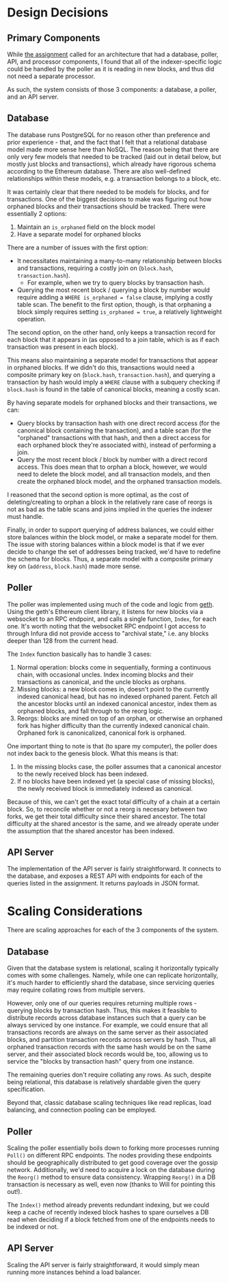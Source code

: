 # Design Decisions

## Primary Components
While [the assignment](https://docs.google.com/document/d/1kuw1lCASYK8MS_8S1bn8EyjBwU7kALXC1rtzYJW2QBM/edit) called for an architecture that had a database, poller, API, and processor components, I found that all of the indexer-specific logic could be handled by the poller as it is reading in new blocks, and thus did not need a separate processor.

As such, the system consists of those 3 components: a database, a poller, and an API server.

## Database

The database runs PostgreSQL for no reason other than preference and prior experience - that, and the fact that I felt that a relational database model made more sense here than NoSQL.
The reason being that there are only very few models that needed to be tracked (laid out in detail below, but mostly just blocks and transactions), which already have rigorous schema according to the Ethereum database.
There are also well-defined relationships within these models, e.g. a transaction belongs to a block, etc.

It was certainly clear that there needed to be models for blocks, and for transactions.
One of the biggest decisions to make was figuring out how orphaned blocks and their transactions should be tracked. There were essentially 2 options:
1. Maintain an `is_orphaned` field on the block model
2. Have a separate model for orphaned blocks

There are a number of issues with the first option:
- It necessitates maintaining a many-to-many relationship between blocks and transactions, requiring a costly join  on (`block.hash`, `transaction.hash`).
	- For example, when we try to query blocks by transaction hash.
- Querying the most recent block / querying a block by number would require adding a `WHERE is_orphaned = false` clause, implying a costly table scan.
The benefit to the first option, though, is that orphaning a block simply requires setting `is_orphaned = true`, a relatively lightweight operation.

The second option, on the other hand, only keeps a transaction record for each block that it appears in (as opposed to a join table, which is as if each transaction was present in each block).

This means also maintaining a separate model for transactions that appear in orphaned blocks. If we didn't do this, transactions would need a composite primary key on (`block.hash`, `transaction.hash`), and querying a transaction by hash would imply a `WHERE` clause with a subquery checking if `block.hash` is found in the table of canonical blocks, meaning a costly scan.

By having separate models for orphaned blocks and their transactions, we can:
- Query blocks by transaction hash with one direct record access (for the canonical block containing the transaction), and a table scan (for the "orphaned" transactions with that hash, and then a direct access for each orphaned block they're associated with), instead of performing a join.
- Query the most recent block / block by number with a direct record access.
This does mean that to orphan a block, however, we would need to delete the block model, and all transaction models, and then create the orphaned block model, and the orphaned transaction models.

I reasoned that the second option is more optimal, as the cost of deleting/creating to orphan a block in the relatively rare case of reorgs is not as bad as the table scans and joins implied in the queries the indexer must handle.

Finally, in order to support querying of address balances, we could either store balances within the block model, or make a separate model for them. The issue with storing balances within a block model is that if we ever decide to change the set of addresses being tracked, we'd have to redefine the schema for blocks. Thus, a separate model with a composite primary key on (`address`, `block.hash`) made more sense.

## Poller

The poller was implemented using much of the code and logic from [geth](https://github.com/ethereum/go-ethereum). Using the geth's Ethereum client library, it listens for new blocks via a websocket to an RPC endpoint, and calls a single function, `Index`, for each one. It's worth noting that the websocket RPC endpoint I got access to through Infura did not provide access to "archival state," i.e. any blocks deeper than 128 from the current head.

The `Index` function basically has to handle 3 cases:
1. Normal operation: blocks come in sequentially, forming a continuous chain, with occasional uncles. Index incoming blocks and their transactions as canonical, and the uncle blocks as orphans.
2. Missing blocks: a new block comes in, doesn't point to the currently indexed canonical head, but has no indexed orphaned parent. Fetch all the ancestor blocks until an indexed canonical ancestor, index them as orphaned blocks, and fall through to the reorg logic.
3. Reorgs: blocks are mined on top of an orphan, or otherwise an orphaned fork has higher difficulty than the currently indexed canonical chain. Orphaned fork is canonicalized, canonical fork is orphaned.

One important thing to note is that (to spare my computer), the poller does not index back to the genesis block. What this means is that:
1. In the missing blocks case, the poller assumes that a canonical ancestor to the newly received block has been indexed.
2. If no blocks have been indexed yet (a special case of missing blocks), the newly received block is immediately indexed as canonical.

Because of this, we can't get the exact total difficulty of a chain at a certain block. So, to reconcile whether or not a reorg is necesary between two forks, we get their total difficulty since their shared ancestor. The total difficulty at the shared ancestor is the same, and we already operate under the assumption that the shared ancestor has been indexed.

## API Server

The implementation of the API server is fairly straightforward. It connects to the database, and exposes a REST API with endpoints for each of the queries listed in the assignment. It returns payloads in JSON format.

# Scaling Considerations

There are scaling approaches for each of the 3 components of the system.

## Database

Given that the database system is relational, scaling it horizontally typically comes with some challenges. Namely, while one can replicate horizontally, it's much harder to efficiently shard the database, since servicing queries may require collating rows from multiple servers.

However, only one of our queries requires returning multiple rows - querying blocks by transaction hash. Thus, this makes it feasible to distribute records across database instances such that a query can be always serviced by one instance. For example, we could ensure that all transactions records are always on the same server as their associated blocks, and partition transaction records across servers by hash. Thus, all orphaned transaction records with the same hash would be on the same server, and their associated block records would be, too, allowing us to service the "blocks by transaction hash" query from one instance.

The remaining queries don't require collating any rows. As such, despite being relational, this database is relatively shardable given the query specification.

Beyond that, classic database scaling techniques like read replicas, load balancing, and connection pooling can be employed.

## Poller

Scaling the poller essentially boils down to forking more processes running `Poll()` on different RPC endpoints. The nodes providing these endpoints should be geographically distributed to get good coverage over the gossip network. Additionally, we'd need to acquire a lock on the database during the `Reorg()` method to ensure data consistency. Wrapping `Reorg()` in a DB transaction is necessary as well, even now (thanks to Will for pointing this out!).

The `Index()` method already prevents redundant indexing, but we could keep a cache of recently indexed block hashes to spare ourselves a DB read when deciding if a block fetched from one of the endpoints needs to be indexed or not.

## API Server

Scaling the API server is fairly straightforward, it would simply mean running more instances behind a load balancer.

